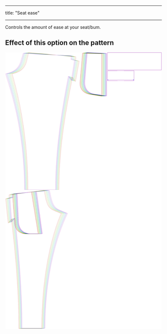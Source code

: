 - - -
title: "Seat ease"
- - -

Controls the amount of ease at your seat/bum.

## Effect of this option on the pattern

![This image shows the effect of this option by superimposing several variants that have a different value for this option](paco_seatease_sample.svg "Effect of this option on the pattern")
